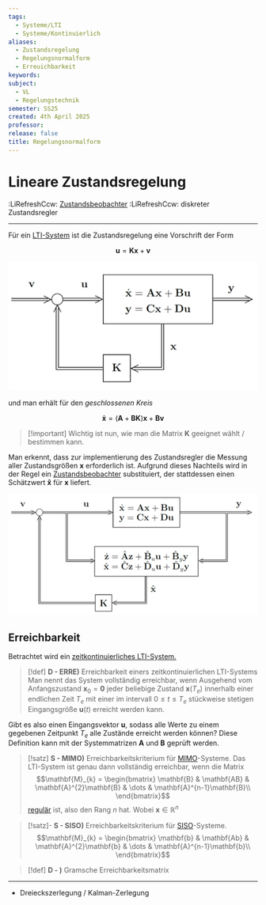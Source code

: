 ```yaml
---
tags:
  - Systeme/LTI
  - Systeme/Kontinuierlich
aliases:
  - Zustandsregelung
  - Regelungsnormalform
  - Erreuichbarkeit
keywords: 
subject:
  - VL
  - Regelungstechnik
semester: SS25
created: 4th April 2025
professor: 
release: false
title: Regelungsnormalform
---
```


# Lineare Zustandsregelung

:LiRefreshCcw: [Zustandsbeobachter](Zustandsbeobachter.md)
:LiRefreshCcw: diskreter Zustandsregler

---

Für ein [LTI-System](Kontinuierlicher%20LTI-Zustandsraum.md) ist die Zustandsregelung eine Vorschrift der Form

$$
\mathbf{u} = \mathbf{Kx} + \mathbf{v}
$$

![invert_dark|600](assets/Pasted%20image%2020250525195124.png)

und man erhält für den *geschlossenen Kreis*

$$
\mathbf{\dot{x}} = (\mathbf{A}+\mathbf{BK})\mathbf{x} + \mathbf{Bv}
$$

> [!important] Wichtig ist nun, wie man die Matrix $\mathbf{K}$ geeignet wählt / bestimmen kann.

Man erkennt, dass zur implementierung des Zustandsregler die Messung aller Zustandsgrößen $\mathbf{x}$ erforderlich ist. Aufgrund dieses Nachteils wird in der Regel ein [Zustandsbeobachter](Zustandsbeobachter.md) substituiert, der stattdessen einen Schätzwert $\mathbf{\hat{x}}$ für $\mathbf{x}$ liefert.

![invert_dark|700](assets/Pasted%20image%2020250525201353.png)

## Erreichbarkeit

Betrachtet wird ein [zeitkontinuierliches LTI-System.](Kontinuierlicher%20LTI-Zustandsraum.md)


> [!def] **D - ERRE)** Erreichbarkeit einers zeitkontinuierlichen LTI-Systems
> Man nennt das System vollständig erreichbar, wenn Ausgehend vom Anfangszustand $\mathbf{x}_{0}=\mathbf{0}$ jeder beliebige Zustand $\mathbf{x}(T_{e})$ innerhalb einer endlichen Zeit $T_{e}$ mit einer im intervall $0 \leq t \leq T_{e}$ stückweise stetigen Eingangsgröße $\mathbf{u}(t)$ erreicht werden kann.

Gibt es also einen Eingangsvektor $\mathbf{u}$, sodass alle Werte zu einem gegebenen Zeitpunkt $T_{e}$ alle Zustände erreicht werden können? Diese Definition kann mit der Systemmatrizen $\mathbf{A}$ und $\mathbf{B}$ geprüft werden.

> [!satz] **S - MIMO)** Erreichbarkeitskriterium für [MIMO](Kontinuierlicher%20LTI-Zustandsraum.md#^LTI-MIMO)-Systeme.
> Das LTI-System ist genau dann vollständig erreichbar, wenn die Matrix
> $$\mathbf{M}_{k} = \begin{bmatrix}
> \mathbf{B} & \mathbf{AB} & \mathbf{A}^{2}\mathbf{B} & \dots &  \mathbf{A}^{n-1}\mathbf{B}\\
> \end{bmatrix}$$
> [regulär](../Mathematik/Algebra/Determinante.md#Reguläre%20Matrizen) ist, also den Rang $n$ hat. Wobei $\mathbf{x}\in \mathbb{R}^n$


> [!satz]- **S - SISO)** Erreichbarkeitskriterium für [SISO](Kontinuierlicher%20LTI-Zustandsraum.md#^LTI-SISO)-Systeme.
> $$\mathbf{M}_{k} = \begin{bmatrix}
> \mathbf{b} & \mathbf{Ab} & \mathbf{A}^{2}\mathbf{b} & \dots &  \mathbf{A}^{n-1}\mathbf{b}\\
> \end{bmatrix}$$

> [!def] **D - )** Gramsche Erreichbarkeitsmatrix

---

- Dreieckszerlegung / Kalman-Zerlegung
